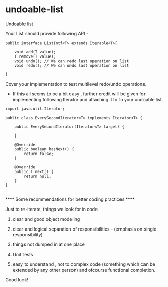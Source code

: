 # undoable-list
Undoable list


Your List should provide following API -

```
public interface ListIntf<T> extends Iterable<T>{

    void add(T value);
    T remove(T value);
    void undo(); // We can redo last operation on list
    void redo(); // We can undo last operation on list
    
}
```

Cover your implementation to test multilevel redo/undo operations.

* If this all seems to be a bit easy , further credit will be given for implementing following
Iterator and attaching it to to your undoable list.

```
import java.util.Iterator;

public class EverySecondIterator<T> implements Iterator<T> {

    public EverySecondIterator(Iterator<T> target) {

    }

    @Override
    public boolean hasNext() {
        return false;
    }

    @Override
    public T next() {
        return null;
    }
}


``` 

**** Some recommendations for better coding practices ****

Just to re-iterate, things we look for in code

1. clear and good object modeling 

2. clear and logical separation of responsibilities - (emphasis on single responsibility)

3. things not dumped in at one place 

4. Unit tests

5. easy to understand , not to complex code (something which can be extended by any other person)
   and ofcourse functional completion. 
   
Good luck!
